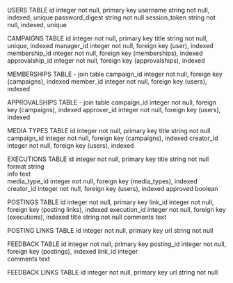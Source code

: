 USERS TABLE
id                integer       not null, primary key
username          string        not null, indexed, unique
password_digest   string        not null
session_token     string        not null, indexed, unique        

CAMPAIGNS TABLE
id                integer       not null, primary key
title             string        not null, unique, indexed
manager_id        integer       not null, foreign key (user), indexed
membership_id     integer       not null, foreign key (memberships), indexed
approvalship_id   integer       not null, foreign key (approvalships), indexed

MEMBERSHIPS TABLE - join table
campaign_id       integer       not null, foreign key (campaigns), indexed
member_id         integer       not null, foreign key (users), indexed

APPROVALSHIPS TABLE - join table
campaign_id       integer       not null, foreign key (campaigns), indexed
approver_id       integer       not null, foreign key (users), indexed

MEDIA TYPES TABLE
id                integer       not null, primary key
title             string        not null
campaign_id       integer       not null, foreign key (campaigns), indexed
creator_id        integer       not null, foreign key (users), indexed

EXECUTIONS TABLE
id                integer       not null, primary key
title             string        not null
format            string        
info              text          
media_type_id     integer       not null, foreign key (media_types), indexed
creator_id        integer       not null, foreign key (users), indexed
approved          boolean

POSTINGS TABLE
id                integer       not null, primary key
link_id           integer       not null, foreign key (posting links), indexed
execution_id      integer       not null, foreign key (executions), indexed
title             string        not null
comments          text        

POSTING LINKS TABLE
id                integer       not null, primary key
url               string        not null

FEEDBACK TABLE
id                integer       not null, primary key
posting_id        integer       not null, foreign key (postings), indexed
link_id           integer       
comments          text          

FEEDBACK LINKS TABLE
id                integer       not null, primary key
url               string        not null
